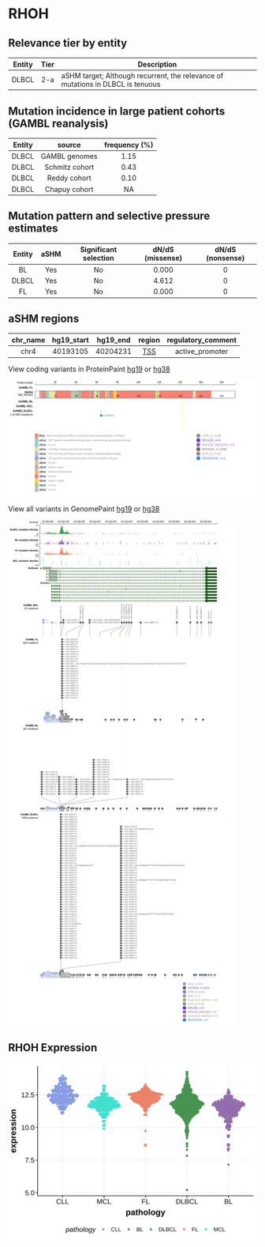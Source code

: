 # RHOH

## Relevance tier by entity

|Entity|Tier|Description                              |
|:------:|:----:|-----------------------------------------|
|DLBCL |2-a | aSHM target; Although recurrent, the relevance of mutations in DLBCL is tenuous |

## Mutation incidence in large patient cohorts (GAMBL reanalysis)

|Entity|source        |frequency (%)|
|:------:|:--------------:|:-------------:|
|DLBCL |GAMBL genomes |1.15         |
|DLBCL |Schmitz cohort|0.43         |
|DLBCL |Reddy cohort  |0.10         |
|DLBCL |Chapuy cohort |  NA         |

## Mutation pattern and selective pressure estimates

|Entity|aSHM|Significant selection|dN/dS (missense)|dN/dS (nonsense)|
|:------:|:----:|:---------------------:|:----------------:|:----------------:|
|BL    |Yes |No                   |0.000           |0               |
|DLBCL |Yes |No                   |4.612           |0               |
|FL    |Yes |No                   |0.000           |0               |

## aSHM regions

|chr_name|hg19_start|hg19_end|region                                                                                   |regulatory_comment|
|:--------:|:----------:|:--------:|:-----------------------------------------------------------------------------------------:|:------------------:|
|chr4    |40193105  |40204231|[TSS](https://genome.ucsc.edu/s/rdmorin/GAMBL%20hg19?position=chr4%3A40193105%2D40204231)|active_promoter   |


View coding variants in ProteinPaint [hg19](https://morinlab.github.io/LLMPP/GAMBL/RHOH_protein.html)  or [hg38](https://morinlab.github.io/LLMPP/GAMBL/RHOH_protein_hg38.html)

![image](images/proteinpaint/RHOH_NM_004310.svg)

View all variants in GenomePaint [hg19](https://morinlab.github.io/LLMPP/GAMBL/RHOH.html)  or [hg38](https://morinlab.github.io/LLMPP/GAMBL/RHOH_hg38.html)

![image](images/proteinpaint/RHOH.svg)
## RHOH Expression
![image](images/gene_expression/RHOH_by_pathology.svg)
